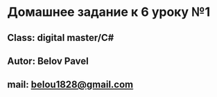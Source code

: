 # Домашнее задание к 6 уроку №1

## Class: digital master/C#

## Autor: Belov Pavel

## mail: belou1828@gmail.com
